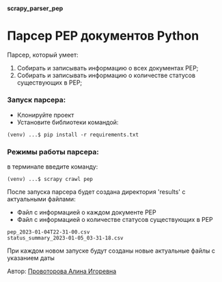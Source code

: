 #### scrapy_parser_pep
# Парсер PEP документов Python

Парсер, который умеет:
1. Собирать и записывать информацию о всех документах PEP;
2. Собирать и записывать информацию о количестве статусов существующих в PEP;

### Запуск парсера:
- Клонируйте проект
- Установите библиотеки командой:
```
(venv) ...$ pip install -r requirements.txt
```

### Режимы работы парсера:

в терминале введите команду:

```
(venv) ...$ scrapy crawl pep

```

После запуска парсера будет создана директория 'results' с актуальными файлами:

- Файл с информацией о каждом документе PEP 
- Файл с информацией о количестве статусов существующих в PEP
```
pep_2023-01-04T22-31-00.csv
status_summary_2023-01-05_03-31-18.csv
```
При каждом новом запуске будут созданы новые актуальные файлы с указанием даты

Автор: [Провоторова Алина Игоревна](https://t.me/alinamalina998)



